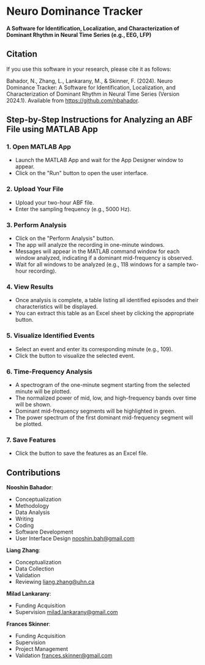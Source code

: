 # Neuro Dominance Tracker

**A Software for Identification, Localization, and Characterization of Dominant Rhythm in Neural Time Series (e.g., EEG, LFP)**



## Citation

If you use this software in your research, please cite it as follows:

Bahador, N., Zhang, L., Lankarany, M., & Skinner, F. (2024). Neuro Dominance Tracker: A Software for Identification, Localization, and Characterization of Dominant Rhythm in Neural Time Series (Version 2024.1). Available from https://github.com/nbahador.



## Step-by-Step Instructions for Analyzing an ABF File using MATLAB App

### 1. Open MATLAB App
- Launch the MATLAB App and wait for the App Designer window to appear.
- Click on the "Run" button to open the user interface.

### 2. Upload Your File
- Upload your two-hour ABF file.
- Enter the sampling frequency (e.g., 5000 Hz).

### 3. Perform Analysis
- Click on the "Perform Analysis" button.
- The app will analyze the recording in one-minute windows.
- Messages will appear in the MATLAB command window for each window analyzed, indicating if a dominant mid-frequency is observed.
- Wait for all windows to be analyzed (e.g., 118 windows for a sample two-hour recording).

### 4. View Results
- Once analysis is complete, a table listing all identified episodes and their characteristics will be displayed.
- You can extract this table as an Excel sheet by clicking the appropriate button.

### 5. Visualize Identified Events
- Select an event and enter its corresponding minute (e.g., 109).
- Click the button to visualize the selected event.

### 6. Time-Frequency Analysis
- A spectrogram of the one-minute segment starting from the selected minute will be plotted.
- The normalized power of mid, low, and high-frequency bands over time will be shown.
- Dominant mid-frequency segments will be highlighted in green.
- The power spectrum of the first dominant mid-frequency segment will be plotted.

### 7. Save Features
- Click the button to save the features as an Excel file.



## Contributions

**Nooshin Bahador**: 
- Conceptualization
- Methodology
- Data Analysis
- Writing
- Coding
- Software Development
- User Interface Design
nooshin.bah@gmail.com

**Liang Zhang**: 
- Conceptualization
- Data Collection
- Validation
- Reviewing
liang.zhang@uhn.ca

**Milad Lankarany**: 
- Funding Acquisition
- Supervision
milad.lankarany@gmail.com

**Frances Skinner**: 
- Funding Acquisition
- Supervision
- Project Management
- Validation
frances.skinner@gmail.com

